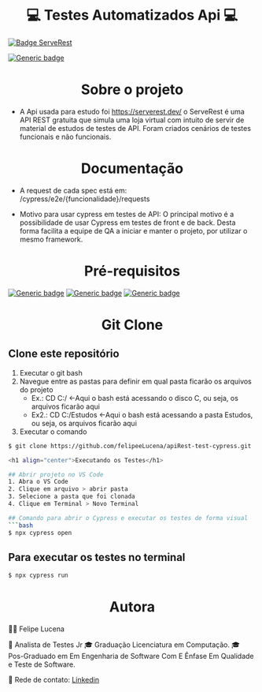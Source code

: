 <h1 align="center">💻 Testes Automatizados Api 💻</h1>

[![Badge ServeRest](https://img.shields.io/badge/API-ServeRest-green)](https://github.com/ServeRest/ServeRest/)

[![Generic badge](https://img.shields.io/badge/CypressDashboard-blue.svg)](https://dashboard.cypress.io/projects/h64yoh)

<h1 align="center">Sobre o projeto</h1>

- A Api usada para estudo foi https://serverest.dev/ o ServeRest é uma API REST gratuita que simula uma loja virtual com intuito de servir de material de estudos de testes de API. Foram criados cenários de testes funcionais e não funcionais.

<h1 align="center">Documentação</h1>

- A request de cada spec está em: /cypress/e2e/{funcionalidade}/requests

- Motivo para usar cypress em testes de API: O principal motivo é a possibilidade de usar Cypress em testes de front e de back. Desta forma facilita a equipe de QA a iniciar e manter o projeto, por utilizar o mesmo framework.

<h1 align="center">Pré-requisitos</h1>

[![Generic badge](https://img.shields.io/badge/Node-Download-green.svg)](https://nodejs.org/en/download/)
[![Generic badge](https://img.shields.io/badge/Git-Download-green.svg)](https://git-scm.com)
[![Generic badge](https://img.shields.io/badge/VS_Code-Download-green.svg)](https://code.visualstudio.com/download)

<h1 align="center">Git Clone</h1>

## Clone este repositório

1. Executar o git bash
2. Navegue entre as pastas para definir em qual pasta ficarão os arquivos do projeto
    - Ex.: CD C:/   <-Aqui o bash está acessando o disco C, ou seja, os arquivos ficarão aqui
    - Ex2.: CD C:/Estudos <-Aqui o bash está acessando a pasta Estudos, ou seja, os arquivos ficarão aqui
3. Executar o comando
```bash
$ git clone https://github.com/felipeeLucena/apiRest-test-cypress.git

<h1 align="center">Executando os Testes</h1>

## Abrir projeto no VS Code
1. Abra o VS Code
2. Clique em arquivo > abrir pasta
3. Selecione a pasta que foi clonada
4. Clique em Terminal > Novo Terminal

## Comando para abrir o Cypress e executar os testes de forma visual
```bash
$ npx cypress open
```

## Para executar os testes no terminal
```bash
$ npx cypress run
```

<h1 align="center"> Autora </h1>

🥷🏼 Felipe Lucena

💼 Analista de Testes Jr
🎓 Graduação Licenciatura em Computação. 
🎓 Pos-Graduado em Em Engenharia de Software Com E Ênfase Em Qualidade e Teste de Software.

📲 Rede de contato:
[Linkedin](www.linkedin.com/in/felipeelucena)

